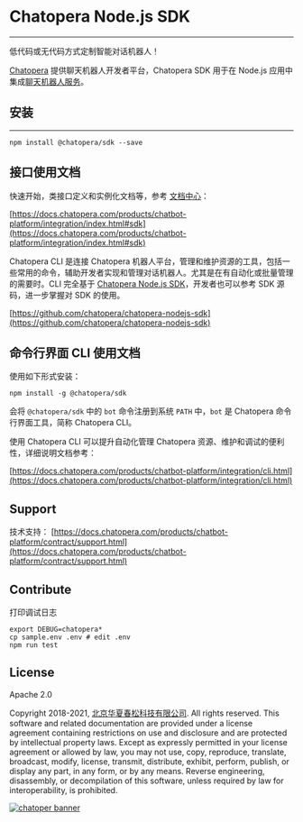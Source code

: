 # Chatopera Node.js SDK

---

低代码或无代码方式定制智能对话机器人！

[Chatopera](https://www.chatopera.com/) 提供聊天机器人开发者平台，Chatopera SDK 用于在 Node.js 应用中集成[聊天机器人服务](https://bot.chatopera.com/)。

## 安装

---

```
npm install @chatopera/sdk --save
```

## 接口使用文档

快速开始，类接口定义和实例化文档等，参考 [文档中心](https://docs.chatopera.com/products/chatbot-platform/integration/index.html#sdk)：

[https://docs.chatopera.com/products/chatbot-platform/integration/index.html#sdk](https://docs.chatopera.com/products/chatbot-platform/integration/index.html#sdk)

Chatopera CLI 是连接 Chatopera 机器人平台，管理和维护资源的工具，包括一些常用的命令，辅助开发者实现和管理对话机器人。尤其是在有自动化或批量管理的需要时。CLI 完全基于 [Chatopera Node.js SDK](https://github.com/chatopera/chatopera-nodejs-sdk)，开发者也可以参考 SDK 源码，进一步掌握对 SDK 的使用。

[https://github.com/chatopera/chatopera-nodejs-sdk](https://github.com/chatopera/chatopera-nodejs-sdk)

## 命令行界面 CLI 使用文档

使用如下形式安装：

```
npm install -g @chatopera/sdk
```

会将 `@chatopera/sdk` 中的 `bot` 命令注册到系统 `PATH` 中，`bot` 是 Chatopera 命令行界面工具，简称 Chatopera CLI。

使用 Chatopera CLI 可以提升自动化管理 Chatopera 资源、维护和调试的便利性，详细说明文档参考：

[https://docs.chatopera.com/products/chatbot-platform/integration/cli.html](https://docs.chatopera.com/products/chatbot-platform/integration/cli.html)

## Support

技术支持：
[https://docs.chatopera.com/products/chatbot-platform/contract/support.html](https://docs.chatopera.com/products/chatbot-platform/contract/support.html)

## Contribute

打印调试日志

```
export DEBUG=chatopera*
cp sample.env .env # edit .env
npm run test
```

## License

Apache 2.0

Copyright 2018-2021, [北京华夏春松科技有限公司](https://www.chatopera.com/). All rights reserved. This software and related documentation are provided under a license agreement containing restrictions on use and disclosure and are protected by intellectual property laws. Except as expressly permitted in your license agreement or allowed by law, you may not use, copy, reproduce, translate, broadcast, modify, license, transmit, distribute, exhibit, perform, publish, or display any part, in any form, or by any means. Reverse engineering, disassembly, or decompilation of this software, unless required by law for interoperability, is prohibited.

[![chatoper banner][co-banner-image]][co-url]

[co-banner-image]: https://user-images.githubusercontent.com/3538629/42383104-da925942-8168-11e8-8195-868d5fcec170.png
[co-url]: https://www.chatopera.com
